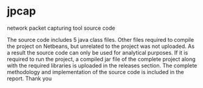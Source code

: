 jpcap
=====

network packet capturing tool source code 

The source code includes 5 java class files. Other files required to compile the project on Netbeans, but unrelated
to the project was not uploaded. As a result the source code can only be used for analytical purposes. If it is required to
run the project, a compiled jar file of the complete project along with the required libraries is uploaded in the 
releases section. The complete methodology and implementation of the source code is included in the report.
Thank you
